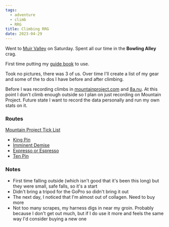 ```yaml
---
tags:
  - adventure
  - climb
  - RRG
title: Climbing RRG
date: 2023-04-29
---
```

Went to [Muir Valley](https://muirvalley.org/) on Saturday. Spent all our time in the **Bowling Alley** crag.

First time putting my [guide book](https://bestofthered.com/products/the-red-2nd-edition) to use.

Took no pictures, there was 3 of us. Over time I'll create a list of my gear and some of the to dos I have before and after climbing.

Before I was recording climbs in [mountainproject.com](https://www.mountainproject.com/) and [8a.nu](https://www.8a.nu/). At this point I don't climb enough outside so I plan on just recording on Mountain Project. Future state I want to record the data personally and run my own stats on it.

### Routes
[Mountain Project Tick List](https://www.mountainproject.com/user/7079884/lane-katris/ticks)

- [King Pin](https://www.mountainproject.com/route/107203385/king-pin)
- [Imminent Demise](https://www.mountainproject.com/route/106447766/imminent-demise)
- [Expresso or Espresso](https://www.mountainproject.com/route/107203392/expresso)
- [Ten Pin](https://www.mountainproject.com/route/120485263/ten-pin)

### Notes
- First time falling outside (which isn't good that it's been this long) but they were small, safe falls, so it's a start
- Didn't bring a tripod for the GoPro so didn't bring it out
- The next day, I noticed that I'm almost out of collagen. Need to buy more
- Not too many scrapes, my harness digs in near my groin. Probably because I don't get out much, but if I do use it more and feels the same way I'd consider buying a new one